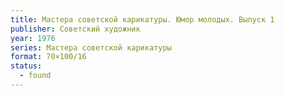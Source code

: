 ```yaml
---
title: Мастера советской карикатуры. Юмор молодых. Выпуск 1
publisher: Советский художник
year: 1976
series: Мастера советской карикатуры
format: 70×100/16
status:
  - found
---
```

